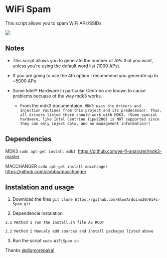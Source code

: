 # WiFi Spam
This script allows you to spam WiFi APs/SSIDs

<img src="https://raw.githubusercontent.com/BlueArduino20/WiFi-Spam/master/Screnshot_02.png">

## Notes

- This script allows you to generate the number of APs that you want, unless you're using the default word list (1000 APs).

- If you are going to use the 4th option I recommend you generate up to ~5000 APs

- Some Intel® Hardware In particular Centrino are known to cause problems becuase of the way mdk3 works.

  - From the mdk3 documentaion: 
`MDK3 uses the drivers and Injection routines from this project and its predecessor. Thus, all drivers listed there should work with MDK3. (Some special hardware, like Intel Centrino (ipw2200) is NOT supported since they can only inject data, and no management information!)`

## Dependencies

MDK3 `sudo apt-get install mdk3`: https://github.com/wi-fi-analyzer/mdk3-master

MACCHANGER `sudo apt-get install macchanger` https://github.com/alobbs/macchanger

## Instalation and usage

  1. Download the files `git clone https://github.com/BlueArduino20/WiFi-Spam.git`

  2. Dependencie instalation

    2.1 Method 1 run the install.sh file AS ROOT

    2.2 Method 2 Manualy add sources and install packages listed above

  3. Run the script `sudo WiFiSpam.sh`
  
Thanks <a href="https://github.com/digmorepaka">@digmorepaka!</a>
